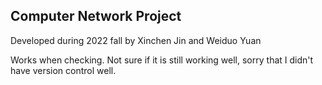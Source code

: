 ## Computer Network Project

Developed during 2022 fall by Xinchen Jin and Weiduo Yuan 

Works when checking. Not sure if it is still working well, sorry that I didn't have version control well.

